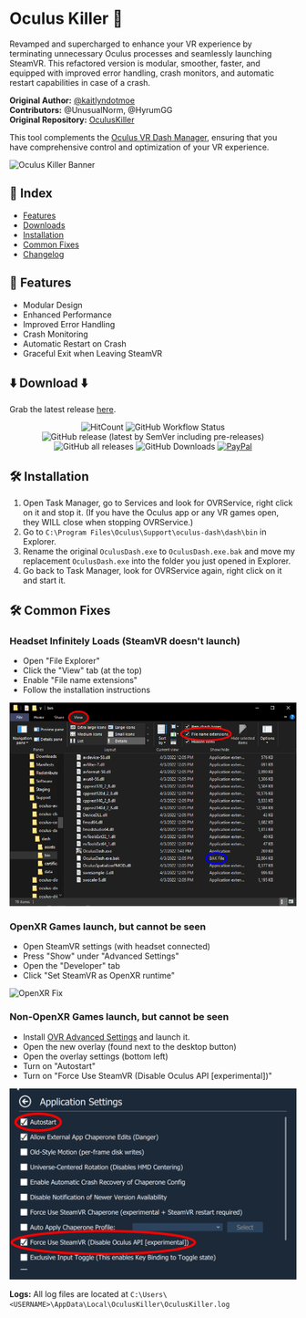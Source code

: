 # Oculus Killer 🚀

Revamped and supercharged to enhance your VR experience by terminating unnecessary Oculus processes and seamlessly launching SteamVR. This refactored version is modular, smoother, faster, and equipped with improved error handling, crash monitors, and automatic restart capabilities in case of a crash.

**Original Author:** [@kaitlyndotmoe](https://github.com/kaitlyndotmoe)  
**Contributors:** @UnusualNorm, @HyrumGG  
**Original Repository:** [OculusKiller](https://github.com/kaitlyndotmoe/OculusKiller)

This tool complements the [Oculus VR Dash Manager](https://github.com/DevOculus-Meta-Quest/Oculus-VR-Dash-Manager), ensuring that you have comprehensive control and optimization of your VR experience.

![Oculus Killer Banner](assets/images/your_image.jpg)

## 🚩 Index
- [Features](#features)
- [Downloads](#Download)
- [Installation](#installation)
- [Common Fixes](#common-fixes)
- [Changelog](Changelog.md)

## 🌟 Features
- Modular Design
- Enhanced Performance
- Improved Error Handling
- Crash Monitoring
- Automatic Restart on Crash
- Graceful Exit when Leaving SteamVR

## ⬇️ Download ⬇️

Grab the latest release [here](https://github.com/DevOculus-Meta-Quest/OculusKiller/releases).

<p align="center">
  <img src="https://hits.dwyl.com/DevOculus-Meta-Quest/OculusKiller.svg" alt="HitCount">
  <img src="https://img.shields.io/github/actions/workflow/status/DevOculus-Meta-Quest/OculusKiller/Build_and_Release.yml" alt="GitHub Workflow Status">
  <img src="https://img.shields.io/github/downloads-pre/DevOculus-Meta-Quest/OculusKiller/latest/total?style=plastic" alt="GitHub release (latest by SemVer including pre-releases)">
  <img src="https://img.shields.io/github/downloads/DevOculus-Meta-Quest/OculusKiller/total?style=plastic" alt="GitHub all releases">
  <img src="https://img.shields.io/github/release-date/DevOculus-Meta-Quest/OculusKiller?style=plastic" alt="GitHub Downloads">
  <a href="https://www.paypal.com/donate/?business=X76ZW4RHA6T9C&no_recurring=0&item_name=Support+the+evolution+of+Oculus+VR+Dash+Manager%21+Your+donation+fuels+innovation+and+enhanced+virtual+experiences.+%F0%9F%9A%80%F0%9F%8C%90&currency_code=USD"><img src="https://img.shields.io/badge/Donate-PayPal-green.svg" alt="PayPal"></a>
</p>

## 🛠 Installation
1. Open Task Manager, go to Services and look for OVRService, right click on it and stop it. (If you have the Oculus app or any VR games open, they WILL close when stopping OVRService.)
2. Go to `C:\Program Files\Oculus\Support\oculus-dash\dash\bin` in Explorer.
3. Rename the original `OculusDash.exe` to `OculusDash.exe.bak` and move my replacement `OculusDash.exe` into the folder you just opened in Explorer.
4. Go back to Task Manager, look for OVRService again, right click on it and start it.

## 🛠 Common Fixes
### Headset Infinitely Loads (SteamVR doesn't launch)
- Open "File Explorer"
- Click the "View" tab (at the top)
- Enable "File name extensions"
- Follow the installation instructions

![Black Screen Fix](assets/images/BlackScreenFix.png)

### OpenXR Games launch, but cannot be seen
- Open SteamVR settings (with headset connected)
- Press "Show" under "Advanced Settings"
- Open the "Developer" tab
- Click "Set SteamVR as OpenXR runtime"

![OpenXR Fix](assets/images/OpenXR_Fix.png)

### Non-OpenXR Games launch, but cannot be seen
- Install [OVR Advanced Settings](https://store.steampowered.com/app/1009850/OVR_Advanced_Settings/) and launch it.
- Open the new overlay (found next to the desktop button)
- Open the overlay settings (bottom left)
- Turn on "Autostart"
- Turn on "Force Use SteamVR (Disable Oculus API [experimental])"

![OVR Settings Fix](assets/images/OVRSettingsFix.png)

**Logs:** All log files are located at `C:\Users\<USERNAME>\AppData\Local\OculusKiller\OculusKiller.log`

